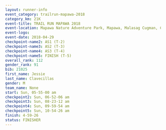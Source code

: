 ```yaml
---
layout: runner-info 
event_category: trailrun-mapawa-2018 
category_km: 21K 
event-title: TRAIL RUN MAPAWA 2018 
event-location: Mapawa Nature Adventure Park, Mapawa, Malasag Cugman, Cagayan de Oro Philippines 
event-logo: 
event-date: 2018-04-29 
checkpoint-name2: AS1 (T-2) 
checkpoint-name3: AS2 (T-3) 
checkpoint-name4: AS3 (T-4) 
checkpoint-name5: FINISH (T-5) 
overall_rank: 112
gender_rank: 91
bib: 21025
first_name: Jessie
last_name: Clavecillas
gender: M
team_name: None
start: Sun, 05-55-00 am
checkpoint2: Sun, 06-52-06 am
checkpoint3: Sun, 08-23-12 am
checkpoint4: Sun, 09-59-54 am
checkpoint5: Sun, 10-54-26 am
finish: 4-59-26
status: FINISHER
---
```

